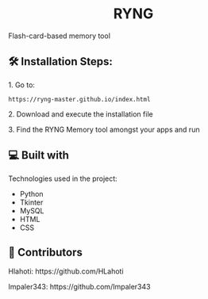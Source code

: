 <h1 align="center" id="title">RYNG</h1>

<p id="description">Flash-card-based memory tool</p>

<h2>🛠️ Installation Steps:</h2>

<p>1. Go to:</p>

```
https://ryng-master.github.io/index.html
```

<p>2. Download and execute the installation file</p>

<p>3. Find the RYNG Memory tool amongst your apps and run</p>

  
  
<h2>💻 Built with</h2>

Technologies used in the project:

*   Python
*   Tkinter
*   MySQL
*   HTML
*   CSS



<h2>👥 Contributors</h2>
<p>Hlahoti: https://github.com/HLahoti</p>
<p>Impaler343: https://github.com/Impaler343</p>
